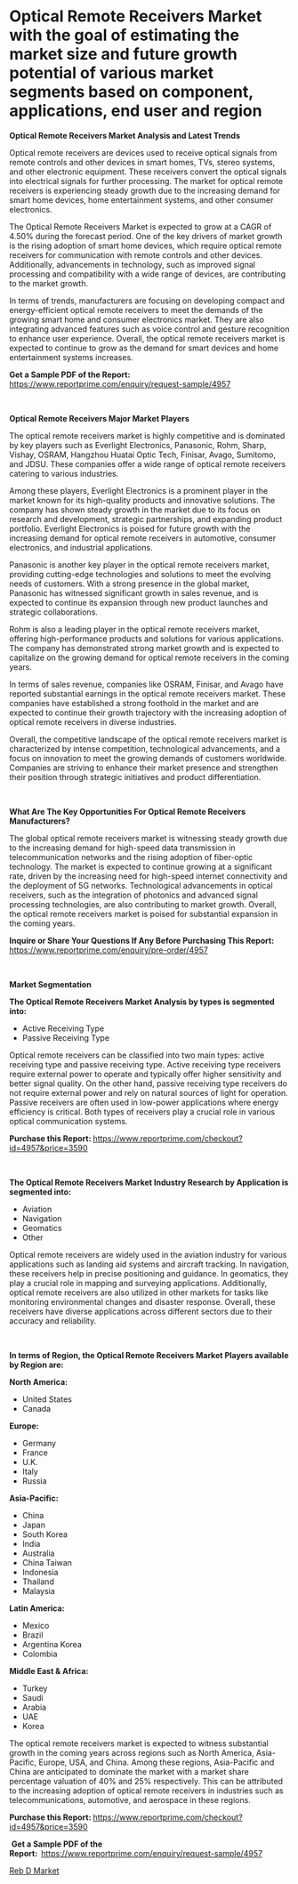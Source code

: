 <p><h1>Optical Remote Receivers Market with the goal of estimating the market size and future growth potential of various market segments based on component, applications, end user and region</h1></p><p><strong>Optical Remote Receivers Market Analysis and Latest Trends</strong></p>
<p><p>Optical remote receivers are devices used to receive optical signals from remote controls and other devices in smart homes, TVs, stereo systems, and other electronic equipment. These receivers convert the optical signals into electrical signals for further processing. The market for optical remote receivers is experiencing steady growth due to the increasing demand for smart home devices, home entertainment systems, and other consumer electronics.</p><p>The Optical Remote Receivers Market is expected to grow at a CAGR of 4.50% during the forecast period. One of the key drivers of market growth is the rising adoption of smart home devices, which require optical remote receivers for communication with remote controls and other devices. Additionally, advancements in technology, such as improved signal processing and compatibility with a wide range of devices, are contributing to the market growth.</p><p>In terms of trends, manufacturers are focusing on developing compact and energy-efficient optical remote receivers to meet the demands of the growing smart home and consumer electronics market. They are also integrating advanced features such as voice control and gesture recognition to enhance user experience. Overall, the optical remote receivers market is expected to continue to grow as the demand for smart devices and home entertainment systems increases.</p></p>
<p><strong>Get a Sample PDF of the Report:&nbsp;</strong> <a href="https://www.reportprime.com/enquiry/request-sample/4957">https://www.reportprime.com/enquiry/request-sample/4957</a></p>
<p>&nbsp;</p>
<p><strong>Optical Remote Receivers Major Market Players</strong></p>
<p><p>The optical remote receivers market is highly competitive and is dominated by key players such as Everlight Electronics, Panasonic, Rohm, Sharp, Vishay, OSRAM, Hangzhou Huatai Optic Tech, Finisar, Avago, Sumitomo, and JDSU. These companies offer a wide range of optical remote receivers catering to various industries.</p><p>Among these players, Everlight Electronics is a prominent player in the market known for its high-quality products and innovative solutions. The company has shown steady growth in the market due to its focus on research and development, strategic partnerships, and expanding product portfolio. Everlight Electronics is poised for future growth with the increasing demand for optical remote receivers in automotive, consumer electronics, and industrial applications.</p><p>Panasonic is another key player in the optical remote receivers market, providing cutting-edge technologies and solutions to meet the evolving needs of customers. With a strong presence in the global market, Panasonic has witnessed significant growth in sales revenue, and is expected to continue its expansion through new product launches and strategic collaborations.</p><p>Rohm is also a leading player in the optical remote receivers market, offering high-performance products and solutions for various applications. The company has demonstrated strong market growth and is expected to capitalize on the growing demand for optical remote receivers in the coming years.</p><p>In terms of sales revenue, companies like OSRAM, Finisar, and Avago have reported substantial earnings in the optical remote receivers market. These companies have established a strong foothold in the market and are expected to continue their growth trajectory with the increasing adoption of optical remote receivers in diverse industries.</p><p>Overall, the competitive landscape of the optical remote receivers market is characterized by intense competition, technological advancements, and a focus on innovation to meet the growing demands of customers worldwide. Companies are striving to enhance their market presence and strengthen their position through strategic initiatives and product differentiation.</p></p>
<p>&nbsp;</p>
<p><strong>What Are The Key Opportunities For Optical Remote Receivers Manufacturers?</strong></p>
<p><p>The global optical remote receivers market is witnessing steady growth due to the increasing demand for high-speed data transmission in telecommunication networks and the rising adoption of fiber-optic technology. The market is expected to continue growing at a significant rate, driven by the increasing need for high-speed internet connectivity and the deployment of 5G networks. Technological advancements in optical receivers, such as the integration of photonics and advanced signal processing technologies, are also contributing to market growth. Overall, the optical remote receivers market is poised for substantial expansion in the coming years.</p></p>
<p><strong>Inquire or Share Your Questions If Any Before Purchasing This Report:</strong> <a href="https://www.reportprime.com/enquiry/pre-order/4957">https://www.reportprime.com/enquiry/pre-order/4957</a></p>
<p>&nbsp;</p>
<p><strong>Market Segmentation</strong></p>
<p><strong>The Optical Remote Receivers Market Analysis by types is segmented into:</strong></p>
<p><ul><li>Active Receiving Type</li><li>Passive Receiving Type</li></ul></p>
<p><p>Optical remote receivers can be classified into two main types: active receiving type and passive receiving type. Active receiving type receivers require external power to operate and typically offer higher sensitivity and better signal quality. On the other hand, passive receiving type receivers do not require external power and rely on natural sources of light for operation. Passive receivers are often used in low-power applications where energy efficiency is critical. Both types of receivers play a crucial role in various optical communication systems.</p></p>
<p><strong>Purchase this Report:&nbsp;</strong><a href="https://www.reportprime.com/checkout?id=4957&price=3590">https://www.reportprime.com/checkout?id=4957&price=3590</a></p>
<p>&nbsp;</p>
<p><strong>The Optical Remote Receivers Market Industry Research by Application is segmented into:</strong></p>
<p><ul><li>Aviation</li><li>Navigation</li><li>Geomatics</li><li>Other</li></ul></p>
<p><p>Optical remote receivers are widely used in the aviation industry for various applications such as landing aid systems and aircraft tracking. In navigation, these receivers help in precise positioning and guidance. In geomatics, they play a crucial role in mapping and surveying applications. Additionally, optical remote receivers are also utilized in other markets for tasks like monitoring environmental changes and disaster response. Overall, these receivers have diverse applications across different sectors due to their accuracy and reliability.</p></p>
<p>&nbsp;</p>
<p><strong>In terms of Region, the Optical Remote Receivers Market Players available by Region are:</strong></p>
<p>
    <p> <strong> North America: </strong>
        <ul>
            <li>United States</li>
            <li>Canada</li>
        </ul>
        </p> 
    <p> <strong> Europe: </strong>
        <ul>
            <li>Germany</li>
            <li>France</li>
            <li>U.K.</li>
            <li>Italy</li>
            <li>Russia</li>
        </ul>
        </p> 
    <p> <strong> Asia-Pacific: </strong>
        <ul>
            <li>China</li>
            <li>Japan</li>
            <li>South Korea</li>
            <li>India</li>
            <li>Australia</li>
            <li>China Taiwan</li>
            <li>Indonesia</li>
            <li>Thailand</li>
            <li>Malaysia</li>
        </ul>
        </p> 
    <p> <strong> Latin America: </strong>
        <ul>
            <li>Mexico</li>
            <li>Brazil</li>
            <li>Argentina Korea</li>
            <li>Colombia</li>
        </ul>
        </p> 
    <p> <strong> Middle East & Africa: </strong>
        <ul>
            <li>Turkey</li>
            <li>Saudi</li>
            <li>Arabia</li>
            <li>UAE</li>
            <li>Korea</li>
        </ul>
    </p>
    </p>
<p><p>The optical remote receivers market is expected to witness substantial growth in the coming years across regions such as North America, Asia-Pacific, Europe, USA, and China. Among these regions, Asia-Pacific and China are anticipated to dominate the market with a market share percentage valuation of 40% and 25% respectively. This can be attributed to the increasing adoption of optical remote receivers in industries such as telecommunications, automotive, and aerospace in these regions.</p></p>
<p><strong>Purchase this Report: </strong><a href="https://www.reportprime.com/checkout?id=4957&price=3590">https://www.reportprime.com/checkout?id=4957&price=3590</a></p>
<p>&nbsp;<strong>Get a Sample PDF of the Report:&nbsp;&nbsp;</strong><a href="https://www.reportprime.com/enquiry/request-sample/4957">https://www.reportprime.com/enquiry/request-sample/4957</a></p>
<p><strong></strong></p>
<p><p><a href="https://silk-columnist-571.notion.site/Reb-D-Market-Size-Reflecting-a-Forecast-Till-2031-Market-By-Type-By-Application-and-By-Geography-6280b6806ded4fd5b167508639a8747f">Reb D Market</a></p></p>